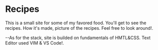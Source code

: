 # Recipes
This is a small site for some of my favored food. You'll get to see the recipes.
How it's made, picture of the recipes. Feel free to look around!. 

--As for the stack, site is builded on fundamentals of HMTL&CSS. 
Text Editor used VIM & VS Code!.

